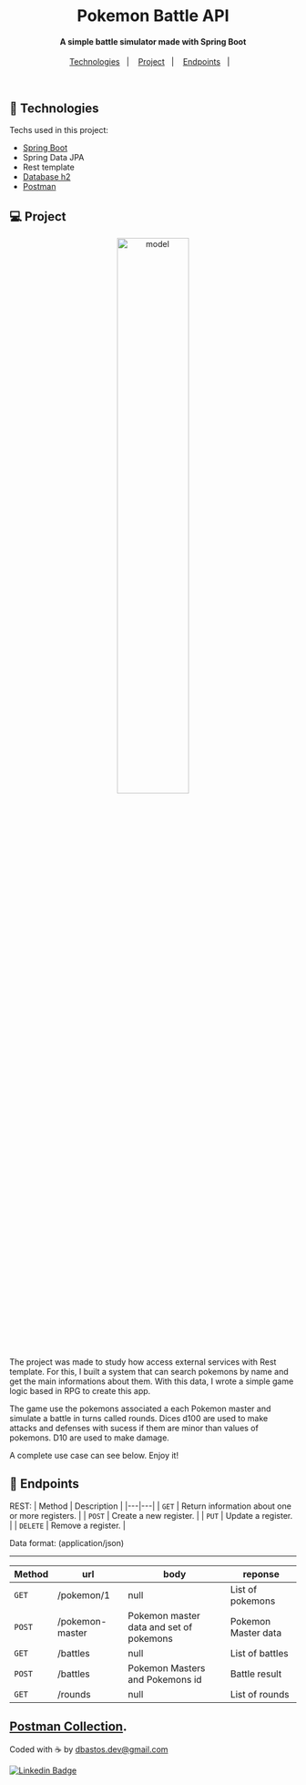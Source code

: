<h1 align="center">
    Pokemon Battle API
</h1>

<h4 align="center">
  A simple battle simulator made with Spring Boot
</h4>

<p align="center">
  <a href="#rocket-technologies">Technologies</a>&nbsp;&nbsp;&nbsp;|&nbsp;&nbsp;&nbsp;
  <a href="#-project">Project</a>&nbsp;&nbsp;&nbsp;|&nbsp;&nbsp;&nbsp;
  <a href="#-endpoints">Endpoints</a>&nbsp;&nbsp;&nbsp;|&nbsp;&nbsp;&nbsp;
</p>

<br>

## :rocket: Technologies

Techs used in this project: 

- [Spring Boot](https://spring.io/)
- Spring Data JPA
- Rest template
- [Database h2](https://www.h2database.com/html/main.html)
- [Postman](https://www.postman.com/)

## 💻 Project

<p align="center">
  <img alt="model" src="https://github.com/dbastosdev/spring-pokemon-api/blob/main/model.png" width="50%">
</p>

The project was made to study how access external services with Rest template. For this, I built a system that can search pokemons by name and get the main informations about them. With this data, I wrote a simple game logic based in RPG to create this app. 

The game use the pokemons associated a each Pokemon master and simulate a battle in turns called rounds. Dices d100 are used to make attacks and defenses with sucess if them are minor than values of pokemons. D10 are used to make damage.

A complete use case can see below. Enjoy it!

## 🔖 Endpoints

REST:
| Method | Description |
|---|---|
| `GET` | Return information about one or more registers. |
| `POST` | Create a new register. |
| `PUT` | Update a register. |
| `DELETE` | Remove a register. |

Data format: (application/json)

---

| Method | url | body | reponse
|---|---|---|---|
| `GET` | /pokemon/1 | null | List of pokemons
| `POST` | /pokemon-master| Pokemon master data and set of pokemons | Pokemon Master data
| `GET` | /battles | null | List of battles
| `POST` | /battles | Pokemon Masters and Pokemons id | Battle result
| `GET` | /rounds | null | List of rounds

[Postman Collection](https://github.com/dbastosdev/spring-pokemon-api/tree/main/postman). 
---

Coded with ☕️ by dbastos.dev@gmail.com 

[![Linkedin Badge](https://img.shields.io/badge/-LinkedIn-blue?style=flat-square&logo=Linkedin&logoColor=white&link=https://www.linkedin.com/in/douglas-b-5a7413219/)]( https://www.linkedin.com/in/douglas-b-5a7413219/)
